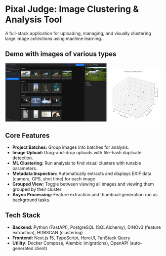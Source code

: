 # Pixal Judge: Image Clustering & Analysis Tool

A full-stack application for uploading, managing, and visually clustering large image collections using machine learning.

## Demo with images of various types
<div align="center">
  <img src="assets/Screenshot_20251027_021551.png" alt="Cluster Screenshot" width="65%">
  <img src="assets/batch_18_cluster_plot_20251027_020508.png" alt="Cluster Plot" width="34%">
</div>

## Core Features

* **Project Batches:** Group images into batches for analysis.
* **Image Upload:** Drag-and-drop uploads with file-hash duplicate detection.
* **ML Clustering:** Run analysis to find visual clusters with tunable parameters.
* **Metadata Inspection:** Automatically extracts and displays EXIF data (camera, GPS, shot time) for each image
* **Grouped View:** Toggle between viewing all images and viewing them grouped by their cluster
* **Async Processing:** Feature extraction and thumbnail generation run as background tasks.

## Tech Stack

* **Backend:** Python (FastAPI), PostgreSQL (SQLAlchemy), DINOv3 (feature extraction), HDBSCAN (clustering)
* **Frontend:** Next.js 15, TypeScript, HeroUI, TanStack Query
* **Utility:** Docker Compose, Alembic (migrations), OpenAPI (auto-generated client)
